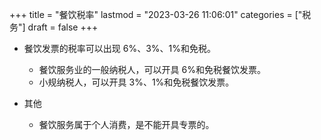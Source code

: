 +++
title = "餐饮税率"
lastmod = "2023-03-26 11:06:01"
categories = ["税务"]
draft = false
+++

-   餐饮发票的税率可以出现 6%、3%、1%和免税。
    -   餐饮服务业的一般纳税人，可以开具 6%和免税餐饮发票。
    -   小规纳税人，可以开具 3%、1%和免税餐饮发票。

-   其他
    -   餐饮服务属于个人消费，是不能开具专票的。